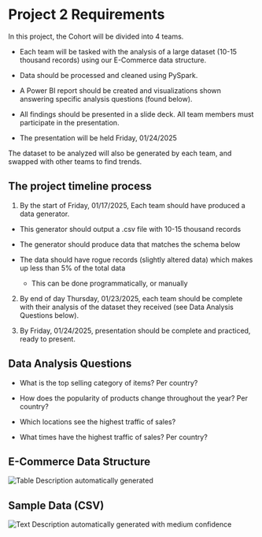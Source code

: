 # Project 2 Requirements

In this project, the Cohort will be divided into 4 teams.

-   Each team will be tasked with the analysis of a large dataset (10-15
    thousand records) using our E-Commerce data structure.

-   Data should be processed and cleaned using PySpark. 

-   A Power BI report should be created and visualizations shown answering
    specific analysis questions (found below).

-   All findings should be presented in a slide deck. All team members must
    participate in the presentation.

-   The presentation will be held Friday, 01/24/2025

The dataset to be analyzed will also be generated by each team, and
swapped with other teams to find trends.

## The project timeline process

1)  By the start of Friday, 01/17/2025, Each team should have produced a
    data generator.

-   This generator should output a .csv file with 10-15 thousand records

-   The generator should produce data that matches the schema below

-   The data should have rogue records (slightly altered data) which
    makes up less than 5% of the total data

    -   This can be done programmatically, or manually

2)  By end of day Thursday, 01/23/2025, each team should be complete
    with their analysis of the dataset they received (see Data Analysis
    Questions below).

3)  By Friday, 01/24/2025, presentation should be complete and practiced,
    ready to present.

## Data Analysis Questions

-   What is the top selling category of items? Per country?

-   How does the popularity of products change throughout the year? Per
    country?

-   Which locations see the highest traffic of sales?

-   What times have the highest traffic of sales? Per country?

## E-Commerce Data Structure

![Table Description automatically
generated](images/table.png)

## Sample Data (CSV)

![Text Description automatically generated with medium
confidence](images/example_rows.png)
